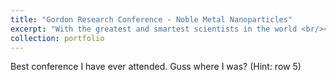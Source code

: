 ```yaml
---
title: "Gordon Research Conference - Noble Metal Nanoparticles"
excerpt: "With the greatest and smartest scientists in the world <br/><img src='/images/GRC_photo.jpg'>"
collection: portfolio
---
```


Best conference I have ever attended. Guss where I was? (Hint: row 5)
